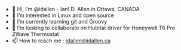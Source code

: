 - 👋 Hi, I’m @idallen - Ian! D. Allen in Ottawa, CANADA
- 👀 I’m interested in Linux and open source
- 🌱 I’m currently learning git and Groovy
- 💞️ I’m looking to collaborate on Hubitat driver for Honeywell T6 Pro ZWave Thermostat
- 📫 How to reach me : idallen@idallen.ca

<!---
idallen/idallen is a ✨ special ✨ repository because its `README.md` (this file) appears on your GitHub profile.
You can click the Preview link to take a look at your changes.
--->
